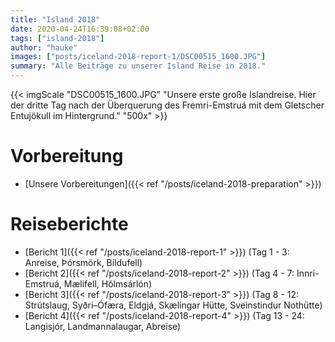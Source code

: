 ```yaml
---
title: "Island 2018"
date: 2020-04-24T16:39:08+02:00
tags: ["island-2018"]
author: "hauke"
images: ["posts/iceland-2018-report-1/DSC00515_1600.JPG"]
summary: "Alle Beiträge zu unserer Island Reise in 2018."
---
```


{{< imgScale "DSC00515_1600.JPG" "Unsere erste große Islandreise. Hier der dritte Tag nach der Überquerung des Fremri-Emstruá mit dem Gletscher Entujökull im Hintergrund." "500x" >}}

# Vorbereitung

* [Unsere Vorbereitungen]({{< ref "/posts/iceland-2018-preparation" >}})

# Reiseberichte

* [Bericht 1]({{< ref "/posts/iceland-2018-report-1" >}}) (Tag 1 - 3: Anreise, Þórsmörk, Bíldufell)
* [Bericht 2]({{< ref "/posts/iceland-2018-report-2" >}}) (Tag 4 - 7: Innri-Emstruá, Mælifell, Hólmsárlón)
* [Bericht 3]({{< ref "/posts/iceland-2018-report-3" >}}) (Tag 8 - 12: Strútslaug, Syðri–Ófæra, Eldgjá, Skælingar Hütte, Sveinstindur Nothütte)
* [Bericht 4]({{< ref "/posts/iceland-2018-report-4" >}}) (Tag 13 - 24: Langisjór, Landmannalaugar, Abreise)

